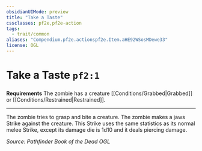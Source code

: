 ```yaml
---
obsidianUIMode: preview
title: "Take a Taste"
cssclasses: pf2e,pf2e-action
tags:
  - trait/common
aliases: "Compendium.pf2e.actionspf2e.Item.aHE92WSosMDewe33"
license: OGL
---
```

# Take a Taste `pf2:1`

### 






**Requirements** The zombie has a creature [[Conditions/Grabbed|Grabbed]] or [[Conditions/Restrained|Restrained]].

* * *

The zombie tries to grasp and bite a creature. The zombie makes a jaws Strike against the creature. This Strike uses the same statistics as its normal melee Strike, except its damage die is 1d10 and it deals piercing damage.

*Source: Pathfinder Book of the Dead*
*OGL*